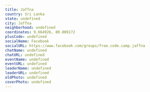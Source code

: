 ```yaml
---
title: Jaffna
country: Sri Lanka
state: undefined
city: Jaffna
neighborhood: undefined
coordinates: 9.664926, 80.009172
plusCode: undefined
socialName: Facebook
socialURL: https://www.facebook.com/groups/free.code.camp.jaffna
chatName: undefined
chatURL: undefined
eventName: undefined
eventURL: undefined
leaderName: undefined
leaderURL: undefined
oldPhoto: undefined
coverPhoto: undefined
---
```

